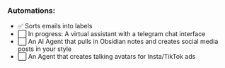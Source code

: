 ### Automations:

- ✅ Sorts emails into labels 
- ⬜ In progress: A virtual assistant with a telegram chat interface
- ⬜ An AI Agent that pulls in Obsidian notes and creates social media posts in your style
- ⬜ An Agent that creates talking avatars for Insta/TikTok ads
